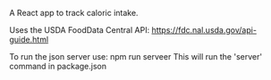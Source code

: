 A React app to track caloric intake.

Uses the USDA FoodData Central API:
https://fdc.nal.usda.gov/api-guide.html

To run the json server use: npm run serveer
This will run the 'server' command in package.json
